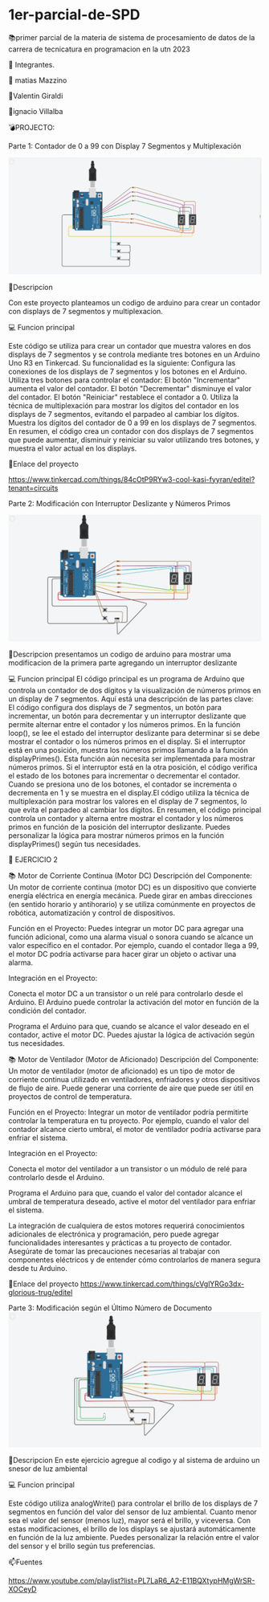 # 1er-parcial-de-SPD
:books:primer parcial de la materia de sistema de procesamiento de datos de la carrera de tecnicatura en programacion en la utn 2023


:paperclip: Integrantes.




:angel: matias Mazzino

:angel:Valentin Giraldi

:angel:ignacio Villalba


:bomb:PROJECTO: 

Parte 1: Contador de 0 a 99 con Display 7 Segmentos y Multiplexación


![](https://github.com/MatiasMazzino2001/1er-parcial-de-SPD/blob/main/primer%20parcial%20spd%202.jpeg)


:bell:Descripcion


Con este proyecto planteamos un codigo de arduino para crear un contador con displays de 7 segmentos y multiplexacion.


:computer: Funcion principal




Este código se utiliza para crear un contador que muestra valores en dos displays de 7 segmentos y se controla mediante tres botones en un Arduino Uno R3 en Tinkercad. Su funcionalidad es la siguiente:
Configura las conexiones de los displays de 7 segmentos y los botones en el Arduino.
Utiliza tres botones para controlar el contador:
El botón "Incrementar" aumenta el valor del contador.
El botón "Decrementar" disminuye el valor del contador.
El botón "Reiniciar" restablece el contador a 0.
Utiliza la técnica de multiplexación para mostrar los dígitos del contador en los displays de 7 segmentos, evitando el parpadeo al cambiar los dígitos.
Muestra los dígitos del contador de 0 a 99 en los displays de 7 segmentos.
En resumen, el código crea un contador con dos displays de 7 segmentos que puede aumentar, disminuir y reiniciar su valor utilizando tres botones, y muestra el valor actual en los displays.

:satellite:Enlace del proyecto


https://www.tinkercad.com/things/84cOtP9RYw3-cool-kasi-fyyran/editel?tenant=circuits


Parte 2: Modificación con Interruptor Deslizante y Números Primos


![](https://github.com/MatiasMazzino2001/1er-parcial-de-SPD/blob/main/primerparcial%20spd%204.jpeg)


:bell:Descripcion
presentamos un codigo de arduino para mostrar uma modificacion de la primera parte agregando un interruptor deslizante



:computer: Funcion principal
El código principal es un programa de Arduino que controla un contador de dos dígitos y la visualización de números primos en un display de 7 segmentos. Aquí está una descripción de las partes clave:
El código configura dos displays de 7 segmentos, un botón para incrementar, un botón para decrementar y un interruptor deslizante que permite alternar entre el contador y los números primos.
En la función loop(), se lee el estado del interruptor deslizante para determinar si se debe mostrar el contador o los números primos en el display.
Si el interruptor está en una posición, muestra los números primos llamando a la función displayPrimes(). Esta función aún necesita ser implementada para mostrar números primos.
Si el interruptor está en la otra posición, el código verifica el estado de los botones para incrementar o decrementar el contador. Cuando se presiona uno de los botones, el contador se incrementa o decrementa en 1 y se muestra en el display.El código utiliza la técnica de multiplexación para mostrar los valores en el display de 7 segmentos, lo que evita el parpadeo al cambiar los dígitos.
En resumen, el código principal controla un contador y alterna entre mostrar el contador y los números primos en función de la posición del interruptor deslizante. Puedes personalizar la lógica para mostrar números primos en la función displayPrimes() según tus necesidades.




:floppy_disk: EJERCICIO 2

:books: Motor de Corriente Continua (Motor DC)
Descripción del Componente:
Un motor de corriente continua (motor DC) es un dispositivo que convierte energía eléctrica en energía mecánica. Puede girar en ambas direcciones (en sentido horario y antihorario) y se utiliza comúnmente en proyectos de robótica, automatización y control de dispositivos.

Función en el Proyecto:
Puedes integrar un motor DC para agregar una función adicional, como una alarma visual o sonora cuando se alcance un valor específico en el contador. Por ejemplo, cuando el contador llega a 99, el motor DC podría activarse para hacer girar un objeto o activar una alarma.

Integración en el Proyecto:

Conecta el motor DC a un transistor o un relé para controlarlo desde el Arduino. El Arduino puede controlar la activación del motor en función de la condición del contador.

Programa el Arduino para que, cuando se alcance el valor deseado en el contador, active el motor DC. Puedes ajustar la lógica de activación según tus necesidades.

:books: Motor de Ventilador (Motor de Aficionado)
Descripción del Componente:
Un motor de ventilador (motor de aficionado) es un tipo de motor de corriente continua utilizado en ventiladores, enfriadores y otros dispositivos de flujo de aire. Puede generar una corriente de aire que puede ser útil en proyectos de control de temperatura.

Función en el Proyecto:
Integrar un motor de ventilador podría permitirte controlar la temperatura en tu proyecto. Por ejemplo, cuando el valor del contador alcance cierto umbral, el motor de ventilador podría activarse para enfriar el sistema.

Integración en el Proyecto:

Conecta el motor del ventilador a un transistor o un módulo de relé para controlarlo desde el Arduino.

Programa el Arduino para que, cuando el valor del contador alcance el umbral de temperatura deseado, active el motor del ventilador para enfriar el sistema.

La integración de cualquiera de estos motores requerirá conocimientos adicionales de electrónica y programación, pero puede agregar funcionalidades interesantes y prácticas a tu proyecto de contador. Asegúrate de tomar las precauciones necesarias al trabajar con componentes eléctricos y de entender cómo controlarlos de manera segura desde tu Arduino.


:satellite:Enlace del proyecto
https://www.tinkercad.com/things/cVglYRGo3dx-glorious-trug/editel

Parte 3: Modificación según el Último Número de Documento
![](https://github.com/MatiasMazzino2001/1er-parcial-de-SPD/blob/main/primer%20parcial%205.jpeg)

:bell:Descripcion
En este ejercicio agregue al codigo y al sistema de arduino un snesor de luz ambiental

:computer: Funcion principal



Este código utiliza analogWrite() para controlar el brillo de los displays de 7 segmentos en función del valor del sensor de luz ambiental. Cuanto menor sea el valor del sensor (menos luz), mayor será el brillo, y viceversa.
Con estas modificaciones, el brillo de los displays se ajustará automáticamente en función de la luz ambiente. Puedes personalizar la relación entre el valor del sensor y el brillo según tus preferencias.

:mailbox:Fuentes


https://www.youtube.com/playlist?list=PL7LaR6_A2-E11BQXtypHMgWrSR-XOCeyD



